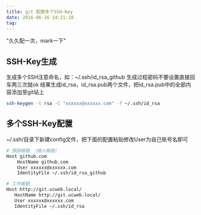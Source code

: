 ```yaml
---
title: git 配置多个SSH-Key
date: 2016-06-16 14:21:18
tag: 
---
```

"久久配一次，mark一下"

## SSH-Key生成
生成多个SSH注意命名，如：~/.ssh/id_rsa_github
生成过程密码不要设置直接回车两三次就ok
结果生成id_rsa，id_rsa.pub两个文件，把id_rsa.pub中的全部内容添加至git站上
```bash
ssh-keygen -t rsa -C "xxxxxx@xxxxxx.com" -f ~/.ssh/id_rsa
```

## 多个SSH-Key配置
~/.ssh/目录下新建config文件，把下面的配置粘贴修改User为自己账号名即可
```bash
# 預設帳號 （個人帳號）
Host github.com
    HostName github.com
    User xxxxxx@xxxxxx.com
    IdentityFile ~/.ssh/id_rsa_github

# 工作帳號
Host http://git.ucweb.local/
   HostName http://git.ucweb.local/
   User xxxxxx@xxxxxx.com
   IdentityFile ~/.ssh/id_rsa
```